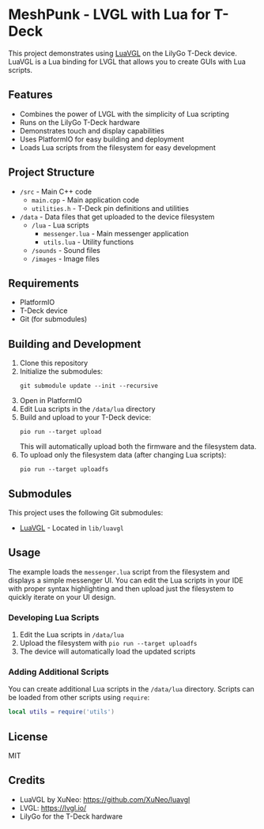 # MeshPunk - LVGL with Lua for T-Deck

This project demonstrates using [LuaVGL](https://github.com/XuNeo/luavgl) on the LilyGo T-Deck device. LuaVGL is a Lua binding for LVGL that allows you to create GUIs with Lua scripts.

## Features

- Combines the power of LVGL with the simplicity of Lua scripting
- Runs on the LilyGo T-Deck hardware
- Demonstrates touch and display capabilities
- Uses PlatformIO for easy building and deployment
- Loads Lua scripts from the filesystem for easy development

## Project Structure

- `/src` - Main C++ code
  - `main.cpp` - Main application code
  - `utilities.h` - T-Deck pin definitions and utilities
- `/data` - Data files that get uploaded to the device filesystem
  - `/lua` - Lua scripts
    - `messenger.lua` - Main messenger application
    - `utils.lua` - Utility functions
  - `/sounds` - Sound files
  - `/images` - Image files

## Requirements

- PlatformIO
- T-Deck device
- Git (for submodules)

## Building and Development

1. Clone this repository
2. Initialize the submodules:
   ```
   git submodule update --init --recursive
   ```
3. Open in PlatformIO
4. Edit Lua scripts in the `/data/lua` directory
5. Build and upload to your T-Deck device:
   ```
   pio run --target upload
   ```
   This will automatically upload both the firmware and the filesystem data.
6. To upload only the filesystem data (after changing Lua scripts):
   ```
   pio run --target uploadfs
   ```

## Submodules

This project uses the following Git submodules:
- [LuaVGL](https://github.com/XuNeo/luavgl) - Located in `lib/luavgl`

## Usage

The example loads the `messenger.lua` script from the filesystem and displays a simple messenger UI. You can edit the Lua scripts in your IDE with proper syntax highlighting and then upload just the filesystem to quickly iterate on your UI design.

### Developing Lua Scripts

1. Edit the Lua scripts in `/data/lua`
2. Upload the filesystem with `pio run --target uploadfs`
3. The device will automatically load the updated scripts

### Adding Additional Scripts

You can create additional Lua scripts in the `/data/lua` directory. Scripts can be loaded from other scripts using `require`:

```lua
local utils = require('utils')
```

## License

MIT

## Credits

- LuaVGL by XuNeo: https://github.com/XuNeo/luavgl
- LVGL: https://lvgl.io/
- LilyGo for the T-Deck hardware